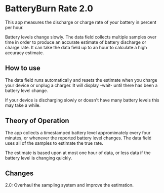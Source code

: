 # BatteryBurn Rate 2.0

This app measures the discharge or charge rate of your battery in percent per hour.  

Battery levels change slowly.   The data field collects multiple samples over time in order to produce an accurate estimate of battery discharge or charge rate.   It can take the data field up to an hour to calculate a high accuracy estimate.

## How to use

The data field runs automatically and resets the estimate when you charge your device or unplug a charger.
It will display -wait- until there has been a battery level change. 

If your device is discharging slowly or doesn't have many battery levels this may take a while.


## Theory of Operation 

The app collects a timestamped battery level appromimately every four minutes, or whenever the reported battery level changes.  The data field uses all of the samples to estimate the true rate.

The estimate is based upon at most one hour of data, or less data if the battery level is changing quickly. 

## Changes

2.0: Overhaul the sampling system and improve the estimation.


